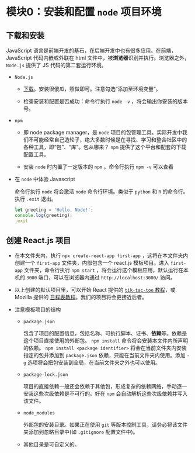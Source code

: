 # 模块0：安装和配置 `node` 项目环境

## 下载和安装

JavaScript 语言是前端开发的基石，在后端开发中也有很多应用。在前端， JavaScript 代码内嵌或外联在 html 文件中，被**浏览器**识别并执行。浏览器之外， `Node.js` 提供了 JS 代码的第二套运行环境。

- `Node.js`
    
    - [下载](https://nodejs.org/en/download/current/)。安装很傻瓜，照做即可。注意勾选“添加至环境变量”。
    
    - 检查安装和配置是否成功：命令行执行 `node -v` ，将会输出你安装的版本号。

- `npm`

    - 即 node package manager，是 `node` 项目的包管理工具。实际开发中我们不可能经常自己造轮子，绝大多数时候是在寻找、学习和整合社区中的各种工具，即“包”、“库”。包从哪来？ `npm` 提供了这个平台和配套的下载配置工具。

    - 安装 `node` 时内置了一定版本的 `npm` 。命令行执行 `npm -v` 可以查看

- 在 `node` 中体验 Javascript

    命令行执行 `node` 将会激活 `node` 命令行环境。类似于 `python` 和 `R` 的命令行。执行 `.exit` 退出。
    
    ~~~javascript
    let greeting = 'Hello, Node!';
    console.log(greeting);
    .exit
    ~~~

## 创建 React.js 项目

- 在本文件夹内，执行 `npx create-react-app first-app` ，这将在本文件夹内创建一个 `first-app` 文件夹，内部包含一个 react.js 模板项目。进入 `first-app` 文件夹，命令行执行 `npm start` ，将会运行这个模板应用，默认运行在本机的 `3000` 端口，可以在浏览器内通过 `http://localhost:3000/` 访问。

- 以上创建的默认项目里，可以开始 React 提供的 [`tik-tac-toe` 教程](https://reactjs.org/tutorial/tutorial.html)，或 Mozilla 提供的 [日程表教程](https://developer.mozilla.org/en-US/docs/Learn/Tools_and_testing/Client-side_JavaScript_frameworks#react_tutorials)。我们的项目将会更接近后者。

- 注意模板项目的结构 

    - `package.json`

      包含了项目的配置信息，包括名称、可执行脚本、证书、**依赖**等。依赖是这个项目直接使用的外部包。 `npm install` 命令将会安装本文件内所声明的依赖。 `npm install <package identifier>` 将会在当前文件夹内安装指定的包并添加到 `package.json` 依赖，只能在当前文件夹内使用。添加 `-g` 选项将会把包安装到全局，在当前文件夹之外也可以使用。
    
    - `package-lock.json`

      项目的直接依赖一般还会依赖于其他包，形成复杂的依赖网络，手动逐一安装这些次级依赖是不可行的。好在 `npm` 会自动解析这些次级依赖并写入该文件。

    - `node_modules`

       外部包的安装目录。如果正在使用 `git` 等版本控制工具，请务必将该文件夹添加到忽略目录中(如 `.gitignore` 配置文件中)。
 
    - 其他目录是可自定义的。
